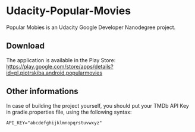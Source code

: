 # Udacity-Popular-Movies
Popular Mobies is an Udacity Google Developer Nanodegree project.

## Download
The application is available in the Play Store: https://play.google.com/store/apps/details?id=pl.piotrskiba.android.popularmovies

## Other informations
In case of building the project yourself, you should put your TMDb API Key in gradle.properties file, using the following syntax:
```
API_KEY="abcdefghijklmnopqrstuvwxyz"
```
